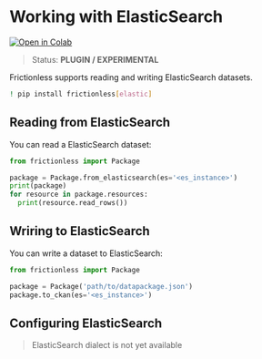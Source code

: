 # Working with ElasticSearch

[![Open in Colab](https://colab.research.google.com/assets/colab-badge.svg)](https://colab.research.google.com/drive/1EcC5p8-ctE4d0ViA0_lswJTE5-06mHTu)



> Status: **PLUGIN / EXPERIMENTAL**

Frictionless supports reading and writing ElasticSearch datasets.


```bash
! pip install frictionless[elastic]
```

## Reading from ElasticSearch

You can read a ElasticSearch dataset:

```python
from frictionless import Package

package = Package.from_elasticsearch(es='<es_instance>')
print(package)
for resource in package.resources:
  print(resource.read_rows())
```

## Wriring to ElasticSearch

You can write a dataset to ElasticSearch:

```python
from frictionless import Package

package = Package('path/to/datapackage.json')
package.to_ckan(es='<es_instance>')
```

## Configuring ElasticSearch

> ElasticSearch dialect is not yet available